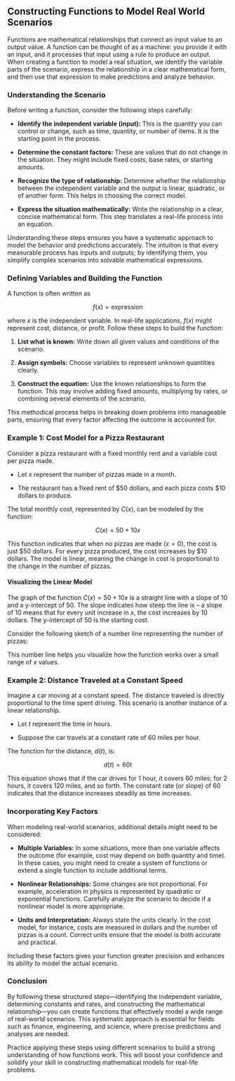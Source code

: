 ## Constructing Functions to Model Real World Scenarios

Functions are mathematical relationships that connect an input value to an output value. A function can be thought of as a machine: you provide it with an input, and it processes that input using a rule to produce an output. When creating a function to model a real situation, we identify the variable parts of the scenario, express the relationship in a clear mathematical form, and then use that expression to make predictions and analyze behavior.

### Understanding the Scenario

Before writing a function, consider the following steps carefully:

- **Identify the independent variable (input):** This is the quantity you can control or change, such as time, quantity, or number of items. It is the starting point in the process.

- **Determine the constant factors:** These are values that do not change in the situation. They might include fixed costs, base rates, or starting amounts.

- **Recognize the type of relationship:** Determine whether the relationship between the independent variable and the output is linear, quadratic, or of another form. This helps in choosing the correct model.

- **Express the situation mathematically:** Write the relationship in a clear, concise mathematical form. This step translates a real-life process into an equation.

Understanding these steps ensures you have a systematic approach to model the behavior and predictions accurately. The intuition is that every measurable process has inputs and outputs; by identifying them, you simplify complex scenarios into solvable mathematical expressions.

### Defining Variables and Building the Function

A function is often written as

$$
 f(x)=\text{expression}
$$

where $x$ is the independent variable. In real-life applications, $f(x)$ might represent cost, distance, or profit. Follow these steps to build the function:

1. **List what is known:** Write down all given values and conditions of the scenario.

2. **Assign symbols:** Choose variables to represent unknown quantities clearly.

3. **Construct the equation:** Use the known relationships to form the function. This may involve adding fixed amounts, multiplying by rates, or combining several elements of the scenario.

This methodical process helps in breaking down problems into manageable parts, ensuring that every factor affecting the outcome is accounted for.

### Example 1: Cost Model for a Pizza Restaurant

Consider a pizza restaurant with a fixed monthly rent and a variable cost per pizza made.

- Let $x$ represent the number of pizzas made in a month.

- The restaurant has a fixed rent of $50 dollars, and each pizza costs $10 dollars to produce.

The total monthly cost, represented by $C(x)$, can be modeled by the function:

$$
 C(x)=50+10x
$$

This function indicates that when no pizzas are made ($x=0$), the cost is just $50 dollars. For every pizza produced, the cost increases by $10 dollars. The model is linear, meaning the change in cost is proportional to the change in the number of pizzas.

#### Visualizing the Linear Model

The graph of the function $C(x)=50+10x$ is a straight line with a slope of $10$ and a y-intercept of $50$. The slope indicates how steep the line is – a slope of $10$ means that for every unit increase in $x$, the cost increases by $10$ dollars. The y-intercept of $50$ is the starting cost.

Consider the following sketch of a number line representing the number of pizzas:

<!-- tikzpicture -->

This number line helps you visualize how the function works over a small range of $x$ values.

### Example 2: Distance Traveled at a Constant Speed

Imagine a car moving at a constant speed. The distance traveled is directly proportional to the time spent driving. This scenario is another instance of a linear relationship.

- Let $t$ represent the time in hours.

- Suppose the car travels at a constant rate of $60$ miles per hour.

The function for the distance, $d(t)$, is:

$$
 d(t)=60t
$$

This equation shows that if the car drives for 1 hour, it covers $60$ miles; for 2 hours, it covers $120$ miles, and so forth. The constant rate (or slope) of $60$ indicates that the distance increases steadily as time increases.

### Incorporating Key Factors

When modeling real-world scenarios, additional details might need to be considered:

- **Multiple Variables:** In some situations, more than one variable affects the outcome (for example, cost may depend on both quantity and time). In these cases, you might need to create a system of functions or extend a single function to include additional terms.

- **Nonlinear Relationships:** Some changes are not proportional. For example, acceleration in physics is represented by quadratic or exponential functions. Carefully analyze the scenario to decide if a nonlinear model is more appropriate.

- **Units and Interpretation:** Always state the units clearly. In the cost model, for instance, costs are measured in dollars and the number of pizzas is a count. Correct units ensure that the model is both accurate and practical.

Including these factors gives your function greater precision and enhances its ability to model the actual scenario.

### Conclusion

By following these structured steps—identifying the independent variable, determining constants and rates, and constructing the mathematical relationship—you can create functions that effectively model a wide range of real-world scenarios. This systematic approach is essential for fields such as finance, engineering, and science, where precise predictions and analyses are needed.

Practice applying these steps using different scenarios to build a strong understanding of how functions work. This will boost your confidence and solidify your skill in constructing mathematical models for real-life problems.